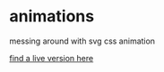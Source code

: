 # animations
messing around with svg css animation

[find a live version here](https://nathanwentworth.co/animations/)
